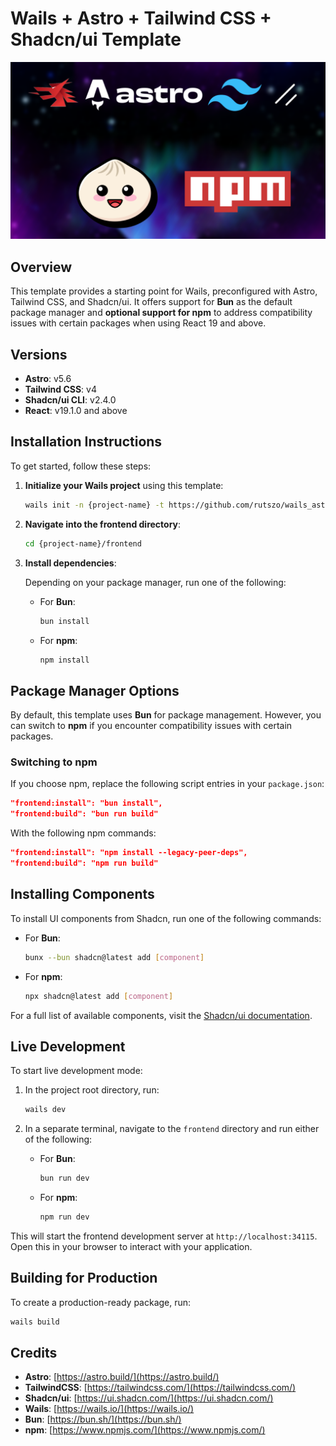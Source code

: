 # Wails + Astro + Tailwind CSS + Shadcn/ui Template

![Wails Astro Tailwind ShadcnUI](frontend/src/assets/thumb.png)

## Overview

This template provides a starting point for Wails, preconfigured with Astro, Tailwind CSS, and Shadcn/ui. It offers support for **Bun** as the default package manager and **optional support for npm** to address compatibility issues with certain packages when using React 19 and above.

## Versions

- **Astro**: v5.6
- **Tailwind CSS**: v4
- **Shadcn/ui CLI**: v2.4.0
- **React**: v19.1.0 and above

## Installation Instructions

To get started, follow these steps:

1. **Initialize your Wails project** using this template:

    ```bash
    wails init -n {project-name} -t https://github.com/rutszo/wails_astro_tw_shadcn
    ```

2. **Navigate into the frontend directory**:

    ```bash
    cd {project-name}/frontend
    ```

3. **Install dependencies**:

    Depending on your package manager, run one of the following:

    - For **Bun**:

        ```bash
        bun install
        ```

    - For **npm**:

        ```bash
        npm install
        ```

## Package Manager Options

By default, this template uses **Bun** for package management. However, you can switch to **npm** if you encounter compatibility issues with certain packages.

### Switching to npm

If you choose npm, replace the following script entries in your `package.json`:

```json
"frontend:install": "bun install",
"frontend:build": "bun run build"
```

With the following npm commands:

```json
"frontend:install": "npm install --legacy-peer-deps",
"frontend:build": "npm run build"
```

## Installing Components

To install UI components from Shadcn, run one of the following commands:

- For **Bun**:

    ```bash
    bunx --bun shadcn@latest add [component]
    ```

- For **npm**:

    ```bash
    npx shadcn@latest add [component]
    ```

For a full list of available components, visit the [Shadcn/ui documentation](https://ui.shadcn.com/docs/components/).

## Live Development

To start live development mode:

1. In the project root directory, run:

    ```bash
    wails dev
    ```

2. In a separate terminal, navigate to the `frontend` directory and run either of the following:

    - For **Bun**:

        ```bash
        bun run dev
        ```

    - For **npm**:

        ```bash
        npm run dev
        ```

This will start the frontend development server at `http://localhost:34115`. Open this in your browser to interact with your application.

## Building for Production

To create a production-ready package, run:

```bash
wails build
```

## Credits

- **Astro**: [https://astro.build/](https://astro.build/)
- **TailwindCSS**: [https://tailwindcss.com/](https://tailwindcss.com/)
- **Shadcn/ui**: [https://ui.shadcn.com/](https://ui.shadcn.com/)
- **Wails**: [https://wails.io/](https://wails.io/)
- **Bun**: [https://bun.sh/](https://bun.sh/)
- **npm**: [https://www.npmjs.com/](https://www.npmjs.com/)
